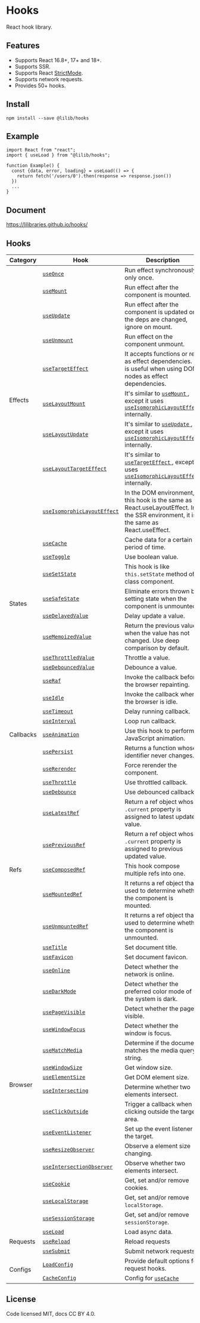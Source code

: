 # Hooks

React hook library.

## Features

- Supports React 16.8+, 17+ and 18+.
- Supports SSR.
- Supports React [StrictMode](https://reactjs.org/docs/strict-mode.html).
- Supports network requests.
- Provides 50+ hooks.

## Install

```shell
npm install --save @lilib/hooks
```

## Example

```tsx
import React from "react";
import { useLoad } from "@lilib/hooks";

function Example() {
  const {data, error, loading} = useLoad(() => {
    return fetch('/users/0').then(response => response.json())
  })
  ...
}
```

## Document

https://lilibraries.github.io/hooks/

## Hooks

<table>
  <thead>
    <tr>
      <th>Category</th>
      <th>Hook</th>
      <th>Description</th>
    </tr>
  </thead>
  <tbody>
    <tr>
      <td rowspan="9">Effects</td>
      <td>
        <a href="https://lilibraries.github.io/hooks/useOnce">
          <code>useOnce</code>
        </a>
      </td>
      <td>Run effect synchronously only once.</td>
    </tr>
    <tr>
      <td>
        <a href="https://lilibraries.github.io/hooks/useMount">
          <code>useMount</code>
        </a>
      </td>
      <td>Run effect after the component is mounted.</td>
    </tr>
    <tr>
      <td>
        <a href="https://lilibraries.github.io/hooks/useUpdate">
          <code>useUpdate</code>
        </a>
      </td>
      <td>
        Run effect after the component is updated or the deps are changed,
        ignore on mount.
      </td>
    </tr>
    <tr>
      <td>
        <a href="https://lilibraries.github.io/hooks/useUnmount">
          <code>useUnmount</code>
        </a>
      </td>
      <td>Run effect on the component unmount.</td>
    </tr>
    <tr>
      <td>
        <a href="https://lilibraries.github.io/hooks/useTargetEffect">
          <code>useTargetEffect</code>
        </a>
      </td>
      <td>
        It accepts functions or refs as effect dependencies. It is useful when
        using DOM nodes as effect dependencies.
      </td>
    </tr>
    <tr>
      <td>
        <a href="https://lilibraries.github.io/hooks/useLayoutMount">
          <code>useLayoutMount</code>
        </a>
      </td>
      <td>
        It's similar to
        <a href="https://lilibraries.github.io/hooks/useMount">
          <code>useMount</code>
        </a>
        , except it uses <a href="https://lilibraries.github.io/hooks/useIsomorphicLayoutEffect">
          <code>useIsomorphicLayoutEffect</code>
        </a> internally.
      </td>
    </tr>
    <tr>
      <td>
        <a href="https://lilibraries.github.io/hooks/useLayoutUpdate">
          <code>useLayoutUpdate</code>
        </a>
      </td>
      <td>
        It's similar to
        <a href="https://lilibraries.github.io/hooks/useUpdate">
          <code>useUpdate</code>
        </a>
        , except it uses <a href="https://lilibraries.github.io/hooks/useIsomorphicLayoutEffect">
          <code>useIsomorphicLayoutEffect</code>
        </a> internally.
      </td>
    </tr>
    <tr>
      <td>
        <a href="https://lilibraries.github.io/hooks/useLayoutTargetEffect">
          <code>useLayoutTargetEffect</code>
        </a>
      </td>
      <td>
        It's similar to
        <a href="https://lilibraries.github.io/hooks/useTargetEffect">
          <code>useTargetEffect</code>
        </a>
        , except it uses <a href="https://lilibraries.github.io/hooks/useIsomorphicLayoutEffect">
          <code>useIsomorphicLayoutEffect</code>
        </a> internally.
      </td>
    </tr>
    <tr>
      <td>
        <a href="https://lilibraries.github.io/hooks/useIsomorphicLayoutEffect">
          <code>useIsomorphicLayoutEffect</code>
        </a>
      </td>
      <td>
        In the DOM environment, this hook is the same as React.useLayoutEffect.
        In the SSR environment, it is the same as React.useEffect.
      </td>
    </tr>
    <tr>
      <td rowspan="8">States</td>
      <td>
        <a href="https://lilibraries.github.io/hooks/useCache">
          <code>useCache</code>
        </a>
      </td>
      <td>Cache data for a certain period of time.</td>
    </tr>
    <tr>
      <td>
        <a href="https://lilibraries.github.io/hooks/useToggle">
          <code>useToggle</code>
        </a>
      </td>
      <td>Use boolean value.</td>
    </tr>
    <tr>
      <td>
        <a href="https://lilibraries.github.io/hooks/useSetState">
          <code>useSetState</code>
        </a>
      </td>
      <td>
        This hook is like <code>this.setState</code> method of class component.
      </td>
    </tr>
    <tr>
      <td>
        <a href="https://lilibraries.github.io/hooks/useSafeState">
          <code>useSafeState</code>
        </a>
      </td>
      <td>
        Eliminate errors thrown by setting state when the component is
        unmounted.
      </td>
    </tr>
    <tr>
      <td>
        <a href="https://lilibraries.github.io/hooks/useDelayedValue">
          <code>useDelayedValue</code>
        </a>
      </td>
      <td>Delay update a value.</td>
    </tr>
    <tr>
      <td>
        <a href="https://lilibraries.github.io/hooks/useMemoizedValue">
          <code>useMemoizedValue</code>
        </a>
      </td>
      <td>
        Return the previous value when the value has not changed. Use deep
        comparison by default.
      </td>
    </tr>
    <tr>
      <td>
        <a href="https://lilibraries.github.io/hooks/useThrottledValue">
          <code>useThrottledValue</code>
        </a>
      </td>
      <td>Throttle a value.</td>
    </tr>
    <tr>
      <td>
        <a href="https://lilibraries.github.io/hooks/useDebouncedValue">
          <code>useDebouncedValue</code>
        </a>
      </td>
      <td>Debounce a value.</td>
    </tr>
    <tr>
      <td rowspan="9">Callbacks</td>
      <td>
        <a href="https://lilibraries.github.io/hooks/useRaf">
          <code>useRaf</code>
        </a>
      </td>
      <td>Invoke the callback before the browser repainting.</td>
    </tr>
    <tr>
      <td>
        <a href="https://lilibraries.github.io/hooks/useIdle">
          <code>useIdle</code>
        </a>
      </td>
      <td>Invoke the callback when the browser is idle.</td>
    </tr>
    <tr>
      <td>
        <a href="https://lilibraries.github.io/hooks/useTimeout">
          <code>useTimeout</code>
        </a>
      </td>
      <td>Delay running callback.</td>
    </tr>
    <tr>
      <td>
        <a href="https://lilibraries.github.io/hooks/useInterval">
          <code>useInterval</code>
        </a>
      </td>
      <td>Loop run callback.</td>
    </tr>
    <tr>
      <td>
        <a href="https://lilibraries.github.io/hooks/useAnimation">
          <code>useAnimation</code>
        </a>
      </td>
      <td>Use this hook to perform JavaScript animation.</td>
    </tr>
    <tr>
      <td>
        <a href="https://lilibraries.github.io/hooks/usePersist">
          <code>usePersist</code>
        </a>
      </td>
      <td>Returns a function whose identifier never changes.</td>
    </tr>
    <tr>
      <td>
        <a href="https://lilibraries.github.io/hooks/useRerender">
          <code>useRerender</code>
        </a>
      </td>
      <td>Force rerender the component.</td>
    </tr>
    <tr>
      <td>
        <a href="https://lilibraries.github.io/hooks/useThrottle">
          <code>useThrottle</code>
        </a>
      </td>
      <td>Use throttled callback.</td>
    </tr>
    <tr>
      <td>
        <a href="https://lilibraries.github.io/hooks/useDebounce">
          <code>useDebounce</code>
        </a>
      </td>
      <td>Use debounced callback.</td>
    </tr>
    <tr>
      <td rowspan="5">Refs</td>
      <td>
        <a href="https://lilibraries.github.io/hooks/useLatestRef">
          <code>useLatestRef</code>
        </a>
      </td>
      <td>
        Return a ref object whose <code>.current</code> property is assigned to
        latest updated value.
      </td>
    </tr>
    <tr>
      <td>
        <a href="https://lilibraries.github.io/hooks/usePreviousRef">
          <code>usePreviousRef</code>
        </a>
      </td>
      <td>
        Return a ref object whose <code>.current</code> property is assigned to
        previous updated value.
      </td>
    </tr>
    <tr>
      <td>
        <a href="https://lilibraries.github.io/hooks/useComposedRef">
          <code>useComposedRef</code>
        </a>
      </td>
      <td>This hook compose multiple refs into one.</td>
    </tr>
    <tr>
      <td>
        <a href="https://lilibraries.github.io/hooks/useMountedRef">
          <code>useMountedRef</code>
        </a>
      </td>
      <td>
        It returns a ref object that used to determine whether the component is
        mounted.
      </td>
    </tr>
    <tr>
      <td>
        <a href="https://lilibraries.github.io/hooks/useUnmountedRef">
          <code>useUnmountedRef</code>
        </a>
      </td>
      <td>
        It returns a ref object that used to determine whether the component is
        unmounted.
      </td>
    </tr>
    <tr>
      <td rowspan="17">Browser</td>
      <td>
        <a href="https://lilibraries.github.io/hooks/useTitle">
          <code>useTitle</code>
        </a>
      </td>
      <td>Set document title.</td>
    </tr>
    <tr>
      <td>
        <a href="https://lilibraries.github.io/hooks/useFavicon">
          <code>useFavicon</code>
        </a>
      </td>
      <td>Set document favicon.</td>
    </tr>
    <tr>
      <td>
        <a href="https://lilibraries.github.io/hooks/useOnline">
          <code>useOnline</code>
        </a>
      </td>
      <td>Detect whether the network is online.</td>
    </tr>
    <tr>
      <td>
        <a href="https://lilibraries.github.io/hooks/useDarkMode">
          <code>useDarkMode</code>
        </a>
      </td>
      <td>Detect whether the preferred color mode of the system is dark.</td>
    </tr>
    <tr>
      <td>
        <a href="https://lilibraries.github.io/hooks/usePageVisible">
          <code>usePageVisible</code>
        </a>
      </td>
      <td>Detect whether the page is visible.</td>
    </tr>
    <tr>
      <td>
        <a href="https://lilibraries.github.io/hooks/useWindowFocus">
          <code>useWindowFocus</code>
        </a>
      </td>
      <td>Detect whether the window is focus.</td>
    </tr>
    <tr>
      <td>
        <a href="https://lilibraries.github.io/hooks/useMatchMedia">
          <code>useMatchMedia</code>
        </a>
      </td>
      <td>Determine if the document matches the media query string.</td>
    </tr>
    <tr>
      <td>
        <a href="https://lilibraries.github.io/hooks/useWindowSize">
          <code>useWindowSize</code>
        </a>
      </td>
      <td>Get window size.</td>
    </tr>
    <tr>
      <td>
        <a href="https://lilibraries.github.io/hooks/useElementSize">
          <code>useElementSize</code>
        </a>
      </td>
      <td>Get DOM element size.</td>
    </tr>
    <tr>
      <td>
        <a href="https://lilibraries.github.io/hooks/useIntersecting">
          <code>useIntersecting</code>
        </a>
      </td>
      <td>Determine whether two elements intersect.</td>
    </tr>
    <tr>
      <td>
        <a href="https://lilibraries.github.io/hooks/useClickOutside">
          <code>useClickOutside</code>
        </a>
      </td>
      <td>Trigger a callback when clicking outside the target area.</td>
    </tr>
    <tr>
      <td>
        <a href="https://lilibraries.github.io/hooks/useEventListener">
          <code>useEventListener</code>
        </a>
      </td>
      <td>Set up the event listener to the target.</td>
    </tr>
    <tr>
      <td>
        <a href="https://lilibraries.github.io/hooks/useResizeObserver">
          <code>useResizeObserver</code>
        </a>
      </td>
      <td>Observe a element size changing.</td>
    </tr>
    <tr>
      <td>
        <a href="https://lilibraries.github.io/hooks/useIntersectionObserver">
          <code>useIntersectionObserver</code>
        </a>
      </td>
      <td>Observe whether two elements intersect.</td>
    </tr>
    <tr>
      <td>
        <a href="https://lilibraries.github.io/hooks/useCookie">
          <code>useCookie</code>
        </a>
      </td>
      <td>Get, set and/or remove cookies.</td>
    </tr>
    <tr>
      <td>
        <a href="https://lilibraries.github.io/hooks/useLocalStorage">
          <code>useLocalStorage</code>
        </a>
      </td>
      <td>
        Get, set and/or remove <code>localStorage</code>.
      </td>
    </tr>
    <tr>
      <td>
        <a href="https://lilibraries.github.io/hooks/useSessionStorage">
          <code>useSessionStorage</code>
        </a>
      </td>
      <td>
        Get, set and/or remove <code>sessionStorage</code>.
      </td>
    </tr>
    <tr>
      <td rowspan="3">Requests</td>
      <td>
        <a href="https://lilibraries.github.io/hooks/useLoad">
          <code>useLoad</code>
        </a>
      </td>
      <td>Load async data.</td>
    </tr>
    <tr>
      <td>
        <a href="https://lilibraries.github.io/hooks/useReload">
          <code>useReload</code>
        </a>
      </td>
      <td>Reload requests</td>
    </tr>
    <tr>
      <td>
        <a href="https://lilibraries.github.io/hooks/useSubmit">
          <code>useSubmit</code>
        </a>
      </td>
      <td>Submit network requests</td>
    </tr>
    <tr>
      <td rowspan="2">Configs</td>
      <td>
        <a href="https://lilibraries.github.io/hooks/LoadConfig">
          <code>LoadConfig</code>
        </a>
      </td>
      <td>Provide default options for request hooks.</td>
    </tr>
    <tr>
      <td>
        <a href="https://lilibraries.github.io/hooks/CacheConfig">
          <code>CacheConfig</code>
        </a>
      </td>
      <td>
        Config for
        <a href="https://lilibraries.github.io/hooks/useCache">
          <code>useCache</code>
        </a>
      </td>
    </tr>
  </tbody>
</table>

## License

Code licensed MIT, docs CC BY 4.0.
